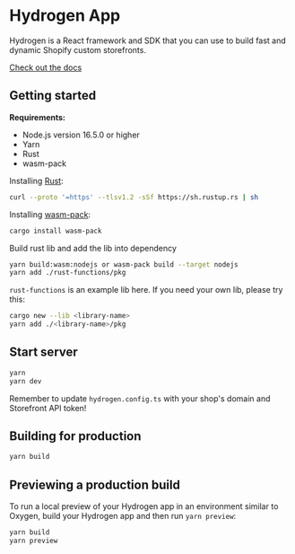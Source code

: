 # Hydrogen App

Hydrogen is a React framework and SDK that you can use to build fast and dynamic Shopify custom storefronts.

[Check out the docs](https://shopify.dev/custom-storefronts/hydrogen)

## Getting started

**Requirements:**

- Node.js version 16.5.0 or higher
- Yarn
- Rust
- wasm-pack

Installing [Rust](https://www.rust-lang.org/tools/install):

```sh
curl --proto '=https' --tlsv1.2 -sSf https://sh.rustup.rs | sh
```

Installing [wasm-pack](https://github.com/rustwasm/wasm-pack):

```sh
cargo install wasm-pack
```

Build rust lib and add the lib into dependency

```bash
yarn build:wasm:nodejs or wasm-pack build --target nodejs
yarn add ./rust-functions/pkg
```

`rust-functions` is an example lib here. If you need your own lib, please try this:

```sh
cargo new --lib <library-name>
yarn add ./<library-name>/pkg
```

## Start server

```bash
yarn
yarn dev
```

Remember to update `hydrogen.config.ts` with your shop's domain and Storefront API token!

## Building for production

```bash
yarn build
```

## Previewing a production build

To run a local preview of your Hydrogen app in an environment similar to Oxygen, build your Hydrogen app and then run `yarn preview`:

```bash
yarn build
yarn preview
```
